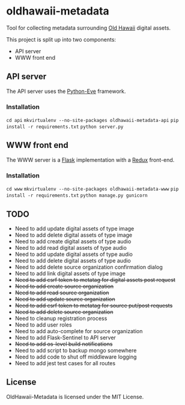 # oldhawaii-metadata

Tool for collecting metadata surrounding [Old Hawaii](http://oldhawaii.org) digital assets.

This project is split up into two components:

  * API server
  * WWW front end

## API server

The API server uses the [Python-Eve](http://python-eve.org/) framework.

### Installation

`cd api`
`mkvirtualenv --no-site-packages oldhawaii-metadata-api`
`pip install -r requirements.txt`
`python server.py`

## WWW front end

The WWW server is a [Flask](http://flask.pocoo.org/) implementation with a
[Redux](https://github.com/rackt/redux) front-end.

### Installation

`cd www`
`mkvirtualenv --no-site-packages oldhawaii-metadata-www`
`pip install -r requirements.txt`
`python manage.py gunicorn`

## TODO

  * Need to add update digital assets of type image
  * Need to add delete digital assets of type image
  * Need to add create digital assets of type audio
  * Need to add read digital assets of type audio
  * Need to add update digital assets of type audio
  * Need to add delete digital assets of type audio
  * Need to add delete source organization confirmation dialog
  * Need to add link digital assets of type image
  * ~~Need to add csrf token to metatag for digital assets post request~~
  * ~~Need to add create source organization~~
  * ~~Need to add read source organization~~
  * ~~Need to add update source organization~~
  * ~~Need to add csrf token to metatag for source put/post requests~~
  * ~~Need to add delete source organization~~
  * Need to cleanup registration process
  * Need to add user roles
  * Need to add auto-complete for source organization
  * Need to add Flask-Sentinel to API server
  * ~~Need to add os-level build notifications~~
  * Need to add script to backup mongo somewhere
  * Need to add code to shut off middleware logging
  * Need to add jest test cases for all routes

## License

OldHawaii-Metadata is licensed under the MIT License.
